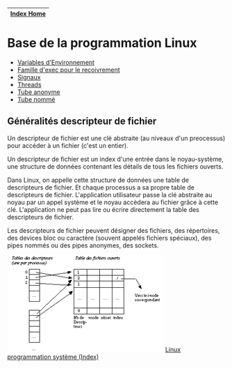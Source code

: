 [Index Home](/) |
--------------- |

# Base de la programmation Linux

* [Variables d'Environnement](Environnement)
* [Famille d'exec pour le recoivrement](ExecFamily)
* [Signaux](Signals)
* [Threads](Threads)
* [Tube anonyme](TubeAnonyme)
* [Tube nommé](TubeNomme)

## Généralités descripteur de fichier

Un descripteur de fichier est une clé abstraite (au niveaux d'un preocessus) pour accéder à un fichier (c'est un entier).

Un descripteur de fichier est un index d'une entrée dans le noyau-système, une structure de données contenant les détails de tous les fichiers ouverts.

Dans Linux, on appelle cette structure de données une table de descripteurs de fichier. Et chaque processus a sa propre table de descripteurs de fichier. L'application utilisateur passe la clé abstraite au noyau par un appel système et le noyau accèdera au fichier grâce à cette clé. L'application ne peut pas lire ou écrire directement la table des descripteurs de fichier.

Les descripteurs de fichier peuvent désigner des fichiers, des répertoires, des devices bloc ou caractère (souvent appelés fichiers spéciaux), des pipes nommés ou des pipes anonymes, des sockets.

![Descripteur de fichier](fd.gif "File Descriptor tables")
[Linux programmation système (Index)](http://lps.cofares.net/)
